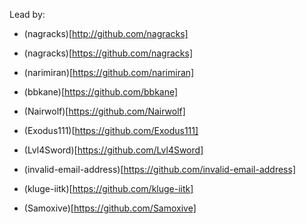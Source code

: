 Lead by:
* (nagracks)[http://github.com/nagracks]

* (nagracks)[https://github.com/nagracks] 
* (narimiran)[https://github.com/narimiran] 
* (bbkane)[https://github.com/bbkane] 
* (Nairwolf)[https://github.com/Nairwolf] 
* (Exodus111)[https://github.com/Exodus111] 
* (Lvl4Sword)[https://github.com/Lvl4Sword] 
* (invalid-email-address)[https://github.com/invalid-email-address] 
* (kluge-iitk)[https://github.com/kluge-iitk] 
* (Samoxive)[https://github.com/Samoxive] 